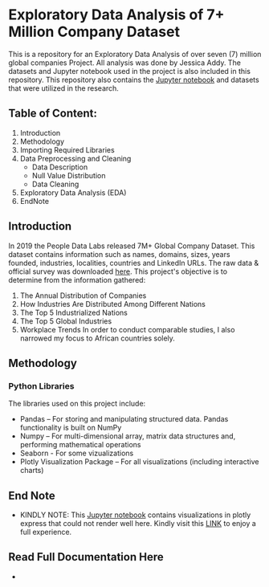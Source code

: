 # Exploratory Data Analysis of 7+ Million Company Dataset

This is a repository for an Exploratory Data Analysis of over seven (7) million global companies Project. All analysis was done by Jessica Addy.
The datasets and Jupyter notebook used in the project is also included in this repository. This repository also contains the [Jupyter notebook](https://github.com/addy-analytics/EDA-7M-GLOBAL-COMPANIES/blob/main/7M%2B%20COMPANY%20DATA.ipynb) and datasets that were utilized in the research. 

## Table of Content:

1. Introduction
2. Methodology
2. Importing Required Libraries
4. Data Preprocessing and Cleaning
    - Data Description
    - Null Value Distribution
    - Data Cleaning
5. Exploratory Data Analysis (EDA)
6. EndNote


## Introduction
In 2019 the People Data Labs released 7M+ Global Company Dataset. This dataset contains information such as names, domains, sizes, years founded, industries, localities, countries and LinkedIn URLs. The raw data & official survey was downloaded [here](https://www.kaggle.com/datasets/peopledatalabssf/free-7-million-company-dataset). 
This project's objective is to determine from the information gathered: 
1. The Annual Distribution of Companies
2. How Industries Are Distributed Among Different Nations
3. The Top 5 Industrialized Nations
4. The Top 5 Global Industries
5. Workplace Trends
In order to conduct comparable studies, I also narrowed my focus to African countries solely.

## Methodology
### Python Libraries
The libraries used on this project include:
 -  Pandas – For storing and manipulating structured data. Pandas functionality is built on NumPy
 -  Numpy – For multi-dimensional array, matrix data structures and, performing mathematical operations
 -   Seaborn - For some vizualizations
 -   Plotly Visualization Package – For all visualizations (including interactive charts)
 
 ## End Note
 - KINDLY NOTE: This [Jupyter notebook](https://github.com/addy-analytics/EDA-7M-GLOBAL-COMPANIES/blob/main/7M%2B%20COMPANY%20DATA.ipynb) contains visualizations in plotly express that could not render well here. Kindly visit this [LINK](https://nbviewer.org/gist/addy-analytics/624520651ce2bb6ac089ed2af9979ec5) to enjoy a full experience.
 
 Read Full Documentation Here
 -
 -
 
 


